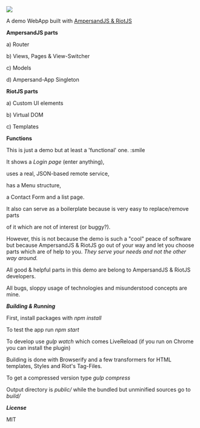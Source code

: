 <img src="http://r13.imgup.net/amoklaufa0f9.png">

A demo WebApp built with <a href="https://ampersandjs.com" target="_blank">AmpersandJS & <a href="https://muut.com/riotjs" target="_blank">RiotJS</a>



**AmpersandJS parts**

a) Router

b) Views, Pages & View-Switcher

c) Models

d) Ampersand-App Singleton


**RiotJS parts**

a) Custom UI elements

b) Virtual DOM

c) Templates



**Functions**

This is just a demo but at least a 'functional' one. :smile

It shows a *Login page* (enter anything),

uses a real, JSON-based remote service,

has a Menu structure,

a Contact Form and a list page.

It also can serve as a boilerplate because is very easy to replace/remove parts

of it which are not of interest (or buggy?).

However, this is not because the demo is such a "cool" peace of software
but because AmpersandJS & RiotJS go out of your way and let you choose parts
which are of help to you. *They serve your needs and not the other way around.*

All good & helpful parts in this demo are belong to AmpersandJS & RiotJS developers.

All bugs, sloppy usage of technologies and misunderstood concepts are mine.

***Building & Running***

First, install packages with *npm install*

To test the app run *npm start*

To develop use *gulp watch* which comes LiveReload (if you run on Chrome you can install the plugin)

Building is done with Browserify and a few transformers for HTML templates, Styles and Riot's Tag-Files.

To get a compressed version type *gulp compress*

Output directory is *public/* while the bundled but unminified sources go to *build/*

***License***

MIT